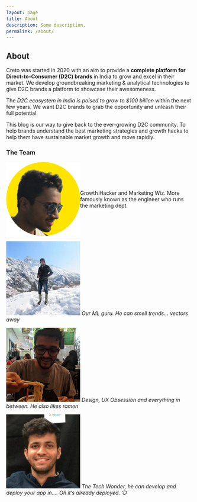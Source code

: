```yaml
---
layout: page
title: About
description: Some description.
permalink: /about/
---
```


<!-- <img class="img-rounded" src="/assets/img/uploads/profile.png" alt="Thiago Rossener" width="200"> -->

## About

Creto was started in 2020 with an aim to provide a **complete platform for Direct-to-Consumer (D2C) brands** in India to grow and excel in their market.
We develop groundbreaking marketing & analytical technologies to give D2C brands a platform to showcase their awesomeness.

The *D2C ecosystem in India is poised to grow to $100 billion* within the next few years. We want D2C brands to grab the opportunity and unleash their full potential. 

This blog is our way to give back to the ever-growing D2C community. To help brands understand the best marketing strategies and growth hacks to help them have sustainable market growth and move rapidly.

### The Team

<div style="display: flex; flex-direction: row; align-items: center"><img class="img-rounded" src="/assets/img/uploads/author_rohit.png" title="Rohit Bhaskar" width="200"> <p style="align-text: center">Growth Hacker and Marketing Wiz. More famously known as the engineer who runs the marketing dept</p></div>

<img class="img-rounded" src="/assets/img/uploads/author_tanay.jpg" title="Tanay Shah" width="200"> *Our ML guru. He can smell trends... vectors away*

<img class="img-rounded" src="/assets/img/uploads/author_dhruv.jpg" title="Dhruv Turakhia" width="200"> *Design, UX Obsession and everything in between. He also likes ramen*

<img class="img-rounded" src="/assets/img/uploads/author_himanshu.jpg" title="Rohit Bhaskar" width="200"> *The Tech Wonder, he can develop and deploy your app in…. Oh it’s already deployed. :D*
